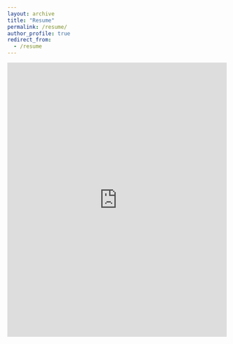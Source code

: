 ```yaml
---
layout: archive
title: "Resume"
permalink: /resume/
author_profile: true
redirect_from:
  - /resume
---
```


<embed src="https://cubemd.github.io/files/cv.pdf" type="application/pdf" width="500px" height="625px" />